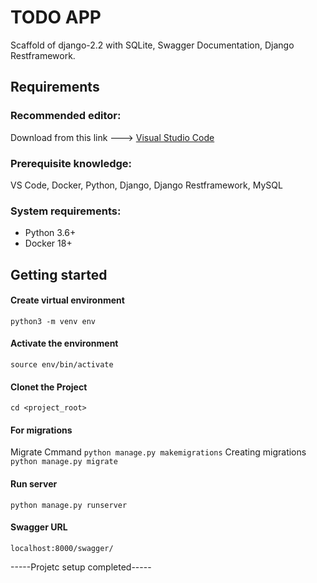 # TODO APP
Scaffold of django-2.2 with SQLite, Swagger Documentation, Django Restframework.

## Requirements
### Recommended editor:
Download from this link ---> [Visual Studio Code](https://code.visualstudio.com/Download)

### Prerequisite knowledge:
VS Code, Docker, Python, Django, Django Restframework, MySQL

### System requirements:
* Python 3.6+
* Docker 18+

## Getting started

#### Create virtual environment
```python3 -m venv env```

#### Activate the environment
```source env/bin/activate```

#### Clonet the Project

```cd <project_root>```

#### For migrations

Migrate Cmmand
```python manage.py makemigrations``` Creating migrations
```python manage.py migrate```

#### Run server
```python manage.py runserver```

#### Swagger URL
```localhost:8000/swagger/```

-----Projetc setup completed-----
